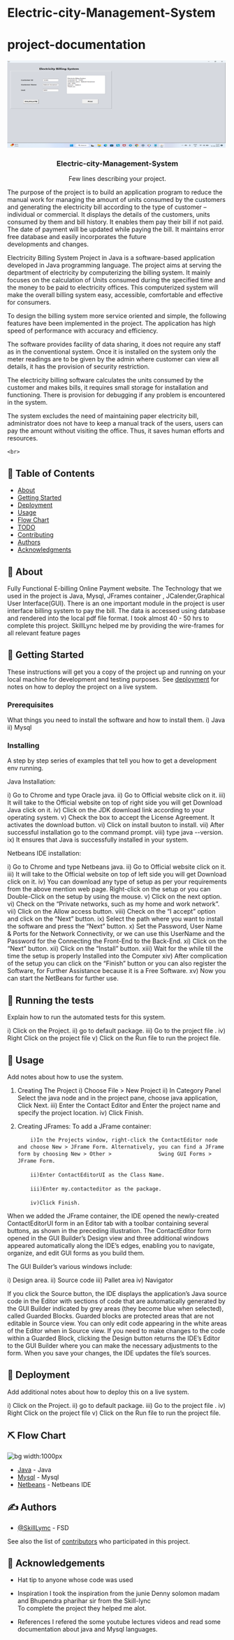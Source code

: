 # Electric-city-Management-System


# project-documentation

<p align="center">
  <a href="" rel="noopener">

 <img width=500px height=200px src="ebill2.png" alt="Project logo"></a>


</p>

<h3 align="center">Electric-city-Management-System</h3>

<p align="center"> Few lines describing your project.
  
  
  The purpose of the project is to build an application program to reduce the manual work for managing the amount of units consumed by the customers and generating the electricity bill according to the type of customer – individual or commercial. It displays the details of the customers, units consumed by them and bill history. It enables them pay their bill if not paid. The date of payment will be updated while paying the bill. It maintains error free database and easily incorporates the future  
developments and changes.
  
  
  

  Electricity Billing System Project in Java is a software-based application developed in Java programming language. The project aims at serving the department of electricity by computerizing the billing system. It mainly focuses on the calculation of Units consumed during the specified time and the money to be paid to electricity offices. This computerized system will make the overall billing system easy, accessible, comfortable and effective for consumers.

To design the billing system more service oriented and simple, the following features have been implemented in the project. The application has high speed of performance with accuracy and efficiency.
  
  The software provides facility of data sharing, it does not require any staff as in the conventional system. Once it is installed on the system only the meter readings are to be given by the admin where customer can view all details, it has the provision of security restriction.
  
  The electricity billing software calculates the units consumed by the customer and makes bills, it requires small storage for installation and functioning. There is provision for debugging if any problem is encountered in the system.

The system excludes the need of maintaining paper electricity bill, administrator does not have to keep a manual track of the users, users can pay the amount without visiting the office. Thus, it saves human efforts and resources.
  
  
    <br> 
</p>


## 📝 Table of Contents
- [About](#about)
- [Getting Started](#getting_started)
- [Deployment](#deployment)
- [Usage](#usage)
- [Flow Chart](#flowchart)
- [TODO](../TODO.md)
- [Contributing](../CONTRIBUTING.md)
- [Authors](#authors)
- [Acknowledgments](#acknowledgement)

## 🧐 About <a name = "about"></a>

Fully Functional E-billing  Online Payment website. The Technology that  we used in the project is  Java, Mysql, JFrames container , JCalender,Graphical User Interface(GUI). There is an one important module in the project is user interface billing system to pay the bill. The data is accessed using database and rendered into the local pdf file format. I took almost 40 - 50 hrs to complete this project. SkillLync helped me by providing the wire-frames for all relevant feature pages



## 🏁 Getting Started <a name = "getting_started"></a>
These instructions will get you a copy of the project up and running on your local machine for development and testing purposes. See [deployment](#deployment) for notes on how to deploy the project on a live system.


### Prerequisites
What things you need to install the software and how to install them.
i) Java
ii) Mysql

### Installing
A step by step series of examples that tell you how to get a development env running.

Java Installation:

i) Go to Chrome and type Oracle java.
ii) Go to Official website click on it.
iii) It will take to the  Official website on top of right side you will get Download Java click on it.
iv) Click on the JDK download link according to your operating system.
v) Check the box to accept the License Agreement. It activates the download button.
vi) Click on install buuton to install.
vii) After successful installation go to the command prompt.
viii) type java --version.
ix) It ensures that Java is successfully installed in your system.

Netbeans IDE installation:

i) Go to Chrome and type Netbeans java.
ii) Go to Official website click on it.
iii) It will take to the  Official website on top of left side you will get Download click on it.
iv) You can download any type of setup as per your requirements from the above mention web page.
    Right-click on the setup or you can Double-Click on the setup by using the mouse.
v) Click on the next option.
vi) Check on the “Private networks, such as my home and work network”.
vii) Click on the Allow access button.
viii) Check on the “I accept” option and click on the “Next” button.
ix) Select the path where you want to install the software and press the “Next” button.
x)  Set the Password, User Name & Ports for the Network Connectivity, or we can use this UserName and the Password for the Connecting the Front-End to the Back-End. 
xi)  Click on the “Next” button.
xii)  Click on the “Install” button.
xiii) Wait for the while till the time the setup is properly Installed into the Computer
xiv) After complication of the setup you can click on the “Finish” button or you can also register the Software, for Further Assistance because it is a Free Software.
xv)  Now you can start the NetBeans for further use.


## 🔧 Running the tests <a name = "tests"></a>
Explain how to run the automated tests for this system.

i) Click on the Project.
ii) go to default package.
iii) Go to the project file .
iv) Right Click on the project file
v) Click on the Run file to run the project file.



## 🎈 Usage <a name="usage"></a>
Add notes about how to use the system.

1) Creating The Project 
    i) Choose File > New Project 
    ii) In Category Panel Select the java node and in the project pane, choose java application, Click Next.
    iii) Enter the Contact Editor and Enter the project name and specify the project location.
    iv) Click Finish.
    
2) Creating JFrames:
   To add a JFrame container:

           i)In the Projects window, right-click the ContactEditor node and choose New > JFrame Form. Alternatively, you can find a JFrame form by choosing New > Other >               Swing GUI Forms > JFrame Form.

           ii)Enter ContactEditorUI as the Class Name.

           iii)Enter my.contacteditor as the package.

           iv)Click Finish.
           
 When we added the JFrame container, the IDE opened the newly-created ContactEditorUI form in an Editor tab with a toolbar containing several buttons, as shown in the   preceding illustration.
The ContactEditor form opened in the GUI Builder’s Design view and three additional windows appeared automatically along the IDE’s edges, enabling you to navigate, organize, and edit GUI forms as you build them.
 
 The GUI Builder’s various windows include:
 
 i) Design area.
 ii) Source code
 iii) Pallet area
 iv) Navigator
 
 
 If you click the Source button, the IDE displays the application’s Java source code in the Editor with sections of code that are automatically generated by the GUI      Builder indicated by grey areas (they become blue when selected), called Guarded Blocks. 
 Guarded blocks are protected areas that are not editable in Source view. You can only edit code appearing in the white areas of the Editor when in Source view.
  If you need to make changes to the code within a Guarded Block, clicking the Design button returns the IDE’s Editor to the GUI Builder where you can make the necessary adjustments to the form. When you save your changes, the IDE updates the file’s sources.
 
 
 ## 🚀 Deployment <a name = "deployment"></a>
Add additional notes about how to deploy this on a live system.


i) Click on the Project.
ii) go to default package.
iii) Go to the project file .
iv) Right Click on the project file
v) Click on the Run file to run the project file.


## ⛏️ Flow Chart <a name = "flowchart"></a>
 ![bg width:1000px](./flowDiagram-Ele.png)
 
 - [Java](https://www.java.com/) - Java
- [Mysql](https://Mysql.com/) - Mysql
- [Netbeans](https://Netbeans.org/) - Netbeans IDE

 ## ✍️ Authors <a name = "authors"></a>
- [@SkillLymc](https://github.com/konamonimahesh) - FSD

See also the list of [contributors](https://github.com/konamonimahesh/The-Documentation-Compendium/contributors) who participated in this project.


## 🎉 Acknowledgements <a name = "acknowledgement"></a>
- Hat tip to anyone whose code was used
- Inspiration
     I took the inspiration from the junie Denny solomon madam and Bhupendra pharihar sir from the Skill-lync  
     To complete the project they helped me alot.

- References
    I refered the some youtube lectures videos and read  some documentation about java and Mysql languages.



